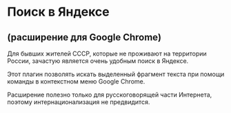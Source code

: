 # Поиск в Яндексе

## (расширение для Google Chrome)

Для бывших жителей СССР, которые не проживают на территории России, зачастую является очень удобным поиск в Яндексе.

Этот плагин позволять искать выделенный фрагмент текста при помощи команды в контекстном меню Google Chrome.

Расширение полезно только для русскоговорящей части Интернета, поэтому интернационализация не предвидится.
